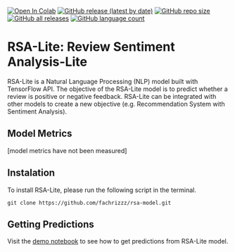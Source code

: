 [![Open In Colab](https://colab.research.google.com/assets/colab-badge.svg)](https://colab.research.google.com/github/fachrizzz/rsa-model/blob/master/RSA_Lite.ipynb)
[![GitHub release (latest by date)](https://img.shields.io/github/v/release/fachrizzz/rsa-model)](https://github.com/fachrizzz/rsa-model)
[![GitHub repo size](https://img.shields.io/github/repo-size/fachrizzz/rsa-model)](https://github.com/fachrizzz/rsa-model)
[![GitHub all releases](https://img.shields.io/github/downloads/fachrizzz/rsa-model/total?color=green)](https://github.com/fachrizzz/rsa-model)
[![GitHub language count](https://img.shields.io/github/languages/count/fachrizzz/rsa-model)](https://github.com/fachrizzz/rsa-model)

# RSA-Lite: Review Sentiment Analysis-Lite

RSA-Lite is a Natural Language Processing (NLP) model built with TensorFlow API. The objective of the RSA-Lite model is to predict whether a review is positive or negative feedback. RSA-Lite can be integrated with other models to create a new objective (e.g. Recommendation System with Sentiment Analysis).

## Model Metrics

[model metrics have not been measured]

## Instalation

To install RSA-Lite, please run the following script in the terminal.

```
git clone https://github.com/fachrizzz/rsa-model.git
```

## Getting Predictions

Visit the [demo notebook](https://github.com/fachrizzz/rsa-model/blob/master/demo/RSA_Lite_Demo.ipynb) to see how to get predictions from RSA-Lite model.
